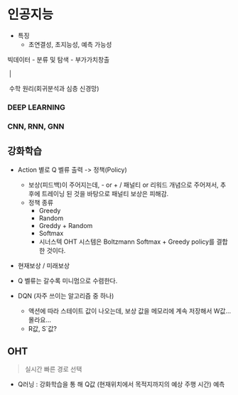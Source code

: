 # 인공지능

- 특징
  - 초연결성, 초지능성, 예측 가능성

빅데이터 - 분류 및 탐색 - 부가가치창출

​							|

​					수학 원리(회귀분석과 심층 신경망)

### DEEP LEARNING

### CNN, RNN, GNN



## 강화학습

- Action 별로 Q 벨류 출력 -> 정책(Policy)
  - 보상(피드백)이 주어지는데, - or + / 패널티 or 리워드 개념으로 주어져서, 추후에 트레이닝 된 것을 바탕으로 패널티 보상은 피해감.
  - 정책 종류
    - Greedy
    - Random
    - Greddy + Random
    - Softmax
    - 시너스텍 OHT 시스템은 Boltzmann Softmax + Greedy policy를 결합한 것이다.
- 현재보상 / 미래보상 
- Q 벨류는 갈수록 미니멈으로 수렴한다.

- DQN (자주 쓰이는 알고리즘 중 하나)
  - 액션에 따라 스테이트 값이 나오는데, 보상 값을 메모리에 계속 저장해서 W값...몰라요...
  - R값, S`값?



## OHT

>  실시간 빠른 경로 선택

- Q러닝 : 강화학습을 통 해 Q값 (현재위치에서 목적지까지의 예상 주행 시간) 예측